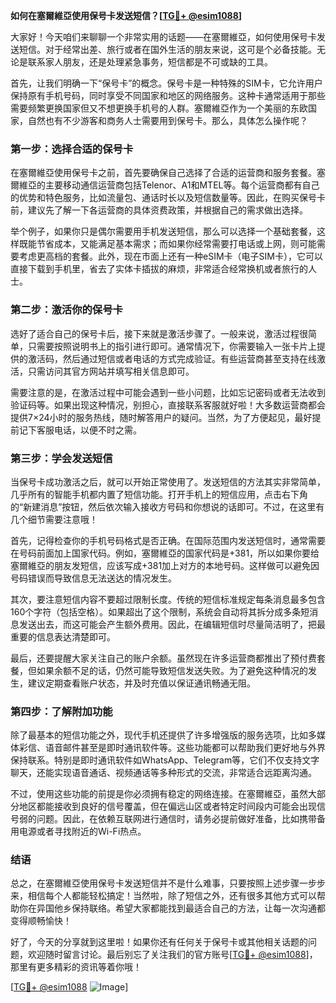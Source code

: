 **如何在塞爾維亞使用保号卡发送短信？[[TG💪+ @esim1088](https://t.me/s/esim1088)]**

大家好！今天咱们来聊聊一个非常实用的话题——在塞爾維亞，如何使用保号卡发送短信。对于经常出差、旅行或者在国外生活的朋友来说，这可是个必备技能。无论是联系家人朋友，还是处理紧急事务，短信都是不可或缺的工具。

首先，让我们明确一下“保号卡”的概念。保号卡是一种特殊的SIM卡，它允许用户保持原有手机号码，同时享受不同国家和地区的网络服务。这种卡通常适用于那些需要频繁更换国家但又不想更换手机号的人群。塞爾維亞作为一个美丽的东欧国家，自然也有不少游客和商务人士需要用到保号卡。那么，具体怎么操作呢？

### **第一步：选择合适的保号卡**
在塞爾維亞使用保号卡之前，首先要确保自己选择了合适的运营商和服务套餐。塞爾維亞的主要移动通信运营商包括Telenor、A1和MTEL等。每个运营商都有自己的优势和特色服务，比如流量包、通话时长以及短信数量等。因此，在购买保号卡前，建议先了解一下各运营商的具体资费政策，并根据自己的需求做出选择。

举个例子，如果你只是偶尔需要用手机发送短信，那么可以选择一个基础套餐，这样既能节省成本，又能满足基本需求；而如果你经常需要打电话或上网，则可能需要考虑更高档的套餐。此外，现在市面上还有一种eSIM卡（电子SIM卡），它可以直接下载到手机里，省去了实体卡插拔的麻烦，非常适合经常换机或者旅行的人士。

### **第二步：激活你的保号卡**
选好了适合自己的保号卡后，接下来就是激活步骤了。一般来说，激活过程很简单，只需要按照说明书上的指引进行即可。通常情况下，你需要输入一张卡片上提供的激活码，然后通过短信或者电话的方式完成验证。有些运营商甚至支持在线激活，只需访问其官方网站并填写相关信息即可。

需要注意的是，在激活过程中可能会遇到一些小问题，比如忘记密码或者无法收到验证码等。如果出现这种情况，别担心，直接联系客服就好啦！大多数运营商都会提供7×24小时的服务热线，随时解答用户的疑问。当然，为了方便起见，最好提前记下客服电话，以便不时之需。

### **第三步：学会发送短信**
当保号卡成功激活之后，就可以开始正常使用了。发送短信的方法其实非常简单，几乎所有的智能手机都内置了短信功能。打开手机上的短信应用，点击右下角的“新建消息”按钮，然后依次输入接收方号码和你想说的话即可。不过，在这里有几个细节需要注意哦！

首先，记得检查你的手机号码格式是否正确。在国际范围内发送短信时，通常需要在号码前面加上国家代码。例如，塞爾維亞的国家代码是+381，所以如果你要给塞爾維亞的朋友发短信，应该写成+381加上对方的本地号码。这样做可以避免因号码错误而导致信息无法送达的情况发生。

其次，要注意短信内容不要超过限制长度。传统的短信标准规定每条消息最多包含160个字符（包括空格）。如果超出了这个限制，系统会自动将其拆分成多条短消息发送出去，而这可能会产生额外费用。因此，在编辑短信时尽量简洁明了，把最重要的信息表达清楚即可。

最后，还要提醒大家关注自己的账户余额。虽然现在许多运营商都推出了预付费套餐，但如果余额不足的话，仍然可能导致短信发送失败。为了避免这种情况的发生，建议定期查看账户状态，并及时充值以保证通讯畅通无阻。

### **第四步：了解附加功能**
除了最基本的短信功能之外，现代手机还提供了许多增强版的服务选项，比如多媒体彩信、语音邮件甚至是即时通讯软件等。这些功能都可以帮助我们更好地与外界保持联系。特别是即时通讯软件如WhatsApp、Telegram等，它们不仅支持文字聊天，还能实现语音通话、视频通话等多种形式的交流，非常适合远距离沟通。

不过，使用这些功能的前提是你必须拥有稳定的网络连接。在塞爾維亞，虽然大部分地区都能接收到良好的信号覆盖，但在偏远山区或者特定时间段内可能会出现信号弱的问题。因此，在依赖互联网进行通信时，请务必提前做好准备，比如携带备用电源或者寻找附近的Wi-Fi热点。

### **结语**
总之，在塞爾維亞使用保号卡发送短信并不是什么难事，只要按照上述步骤一步步来，相信每个人都能轻松搞定！当然啦，除了短信之外，还有很多其他方式可以帮助你在异国他乡保持联络。希望大家都能找到最适合自己的方法，让每一次沟通都变得顺畅愉快！

好了，今天的分享就到这里啦！如果你还有任何关于保号卡或其他相关话题的问题，欢迎随时留言讨论。最后别忘了关注我们的官方账号[[TG💪+ @esim1088](https://t.me/s/esim1088)]，那里有更多精彩的资讯等着你哦！

[[TG💪+ @esim1088](https://t.me/s/esim1088) ![Image](https://i.postimg.cc/4NQfJmqS/Snipaste-2025-05-13-00-14-12.png)]